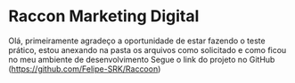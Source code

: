 # Raccon Marketing Digital

Olá, primeiramente agradeço a oportunidade de estar fazendo o teste prático, estou anexando na pasta os arquivos como solicitado e como ficou no meu ambiente de desenvolvimento
Segue o link do projeto no GitHub (https://github.com/Felipe-SRK/Raccoon)
